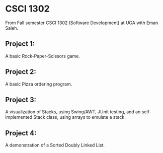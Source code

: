 # CSCI 1302
From Fall semester CSCI 1302 (Software Development) at UGA with Eman Saleh.
## Project 1:
A basic Rock-Paper-Scissors game.
## Project 2:
A basic Pizza ordering program.
## Project 3:
A visualization of Stacks, using Swing/AWT, JUnit testing, and an self-implemented Stack class, using arrays to emulate a stack.
## Project 4:
A demonstration of a Sorted Doubly Linked List.
